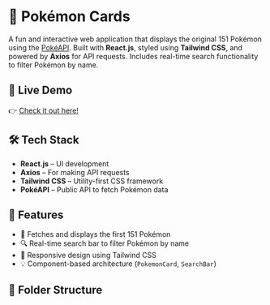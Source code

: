 # 🧩 Pokémon Cards

A fun and interactive web application that displays the original 151 Pokémon using the [PokéAPI](https://pokeapi.co/). Built with **React.js**, styled using **Tailwind CSS**, and powered by **Axios** for API requests. Includes real-time search functionality to filter Pokémon by name.

## 🚀 Live Demo

👉 [Check it out here!](https://velvety-sunflower-465fa9.netlify.app/)

## 🛠 Tech Stack

- **React.js** – UI development
- **Axios** – For making API requests
- **Tailwind CSS** – Utility-first CSS framework
- **PokéAPI** – Public API to fetch Pokémon data

## 📸 Features

- 🎴 Fetches and displays the first 151 Pokémon
- 🔍 Real-time search bar to filter Pokémon by name
- 🌈 Responsive design using Tailwind CSS
- 💡 Component-based architecture (`PokemonCard`, `SearchBar`)

## 📁 Folder Structure


